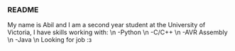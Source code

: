 ### README
My name is Abil and I am a second year student at the University of Victoria, I have skills working with: \n
-Python \n
-C/C++ \n
-AVR Assembly \n
-Java \n
Looking for job :з
